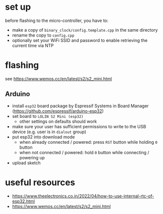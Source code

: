 # set up

before flashing to the micro-controller, you have to:

- make a copy of `binary_clock/config.template.cpp` in the same directory
- rename the copy to `config.cpp`
- optionally set your WiFi SSID and password to enable retrieving the current time via NTP

# flashing

see <https://www.wemos.cc/en/latest/s2/s2_mini.html>

## Arduino

- install `esp32` board package by Espressif Systems in Board Manager (<https://github.com/espressif/arduino-esp32>)
- set board to `LOLIN S2 Mini (esp32)`
    - other settings on defaults should work
- make sure your user has sufficient permissions to write to the USB device (e.g. user is in `dialout` group)
- put esp32 into download mode
    - when already connected / powered: press `RST` button while holding `0` button
    - when not connected / powered: hold `0` button while connecting / powering up
- upload sketch

# useful resources

- <https://www.theelectronics.co.in/2022/04/how-to-use-internal-rtc-of-esp32.html>
- <https://www.wemos.cc/en/latest/s2/s2_mini.html>
